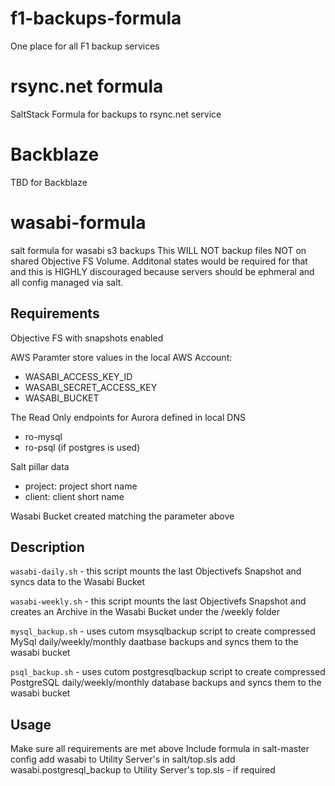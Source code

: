 # f1-backups-formula
One place for all F1 backup services

# rsync.net formula
SaltStack Formula for backups to rsync.net service

# Backblaze
TBD for Backblaze

# wasabi-formula
salt formula for wasabi s3 backups
This WILL NOT backup files NOT on shared Objective FS Volume.
Additonal states would be required for that and this is HIGHLY discouraged because servers should be ephmeral and all config managed via salt.

## Requirements
Objective FS with snapshots enabled

AWS Paramter store values in the local AWS Account:
  - WASABI_ACCESS_KEY_ID
  - WASABI_SECRET_ACCESS_KEY
  - WASABI_BUCKET

The Read Only endpoints for Aurora defined in local DNS
  - ro-mysql
  - ro-psql (if postgres is used)

Salt pillar data
  - project: project short name
  - client: client short name

Wasabi Bucket created matching the parameter above

## Description

```wasabi-daily.sh``` - this script mounts the last Objectivefs Snapshot and syncs data to the Wasabi Bucket

```wasabi-weekly.sh``` - this script mounts the last Objectivefs Snapshot and creates an Archive in the Wasabi Bucket under the /weekly folder

```mysql_backup.sh``` - uses cutom msysqlbackup script to create compressed MySql daily/weekly/monthly daatbase backups and syncs them to the wasabi bucket

```psql_backup.sh``` - uses cutom postgresqlbackup script to create compressed PostgreSQL daily/weekly/monthly database backups and syncs them to the wasabi bucket

## Usage
Make sure all requirements are met above
Include formula in salt-master config
add wasabi to Utility Server's in salt/top.sls
add wasabi.postgresql_backup to Utility Server's top.sls - if required
